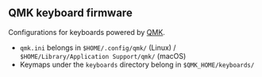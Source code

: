 ## QMK keyboard firmware

Configurations for keyboards powered by [QMK][qmk].

* `qmk.ini` belongs in `$HOME/.config/qmk/` (Linux) / `$HOME/Library/Application Support/qmk/` (macOS)
* Keymaps under the `keyboards` directory belong in `$QMK_HOME/keyboards/`

[qmk]: https://qmk.fm/
